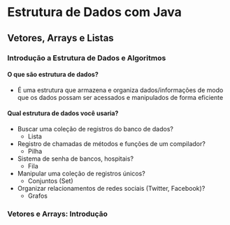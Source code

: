 # Estrutura de Dados com Java
## Vetores, Arrays e Listas
### Introdução a Estrutura de Dados e Algoritmos
#### O que são estrutura de dados?
- É uma estrutura que armazena e organiza dados/informações de modo que os dados possam ser acessados e manipulados de forma eficiente


#### Qual estrutura de dados você usaria?
- Buscar uma coleção de registros do banco de dados?
  - Lista
- Registro de chamadas de métodos e funções de um compilador?
  - Pilha
- Sistema de senha de bancos, hospitais?
  - Fila
- Manipular uma coleção de registros únicos?
  - Conjuntos (Set)
- Organizar relacionamentos de redes sociais (Twitter, Facebook)?
  - Grafos


### Vetores e Arrays: Introdução



